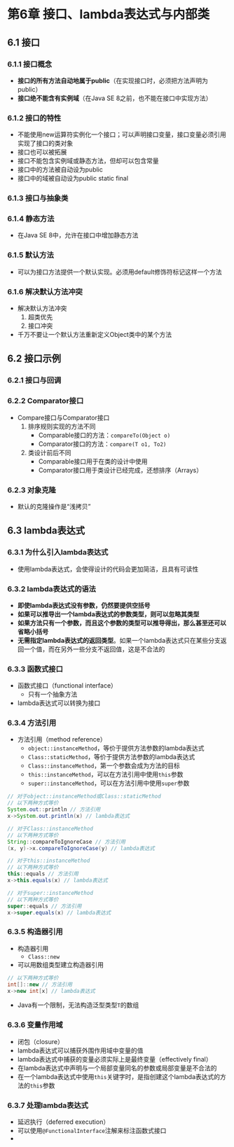 # 第6章 接口、lambda表达式与内部类
## 6.1 接口
### 6.1.1 接口概念
- **接口的所有方法自动地属于public**（在实现接口时，必须把方法声明为public）
- **接口绝不能含有实例域**（在Java SE 8之前，也不能在接口中实现方法）
### 6.1.2 接口的特性
- 不能使用new运算符实例化一个接口；可以声明接口变量，接口变量必须引用实现了接口的类对象
- 接口也可以被拓展
- 接口不能包含实例域或静态方法，但却可以包含常量
- 接口中的方法被自动设为public
- 接口中的域被自动设为public static final
### 6.1.3 接口与抽象类
### 6.1.4 静态方法
- 在Java SE 8中，允许在接口中增加静态方法
### 6.1.5 默认方法
- 可以为接口方法提供一个默认实现。必须用default修饰符标记这样一个方法
### 6.1.6 解决默认方法冲突
- 解决默认方法冲突
	1. 超类优先
	2. 接口冲突
- 千万不要让一个默认方法重新定义Object类中的某个方法
## 6.2 接口示例
### 6.2.1 接口与回调
### 6.2.2 Comparator接口
- Compare接口与Comparator接口
	1. 排序规则实现的方法不同
		- Comparable接口的方法：`compareTo(Object o)`
		- Comparator接口的方法：`compare(T o1, To2)`
	2. 类设计前后不同
	    - Comparable接口用于在类的设计中使用
	    - Comparator接口用于类设计已经完成，还想排序（Arrays）
### 6.2.3 对象克隆
- 默认的克隆操作是“浅拷贝”
## 6.3 lambda表达式
### 6.3.1 为什么引入lambda表达式
- 使用lambda表达式，会使得设计的代码会更加简洁，且具有可读性
### 6.3.2 lambda表达式的语法
- **即使lambda表达式没有参数，仍然要提供空括号**
- **如果可以推导出一个lambda表达式的参数类型，则可以忽略其类型**
- **如果方法只有一个参数，而且这个参数的类型可以推导得出，那么甚至还可以省略小括号**
- **无需指定lambda表达式的返回类型**。如果一个lambda表达式只在某些分支返回一个值，而在另外一些分支不返回值，这是不合法的
### 6.3.3 函数式接口
- 函数式接口（functional interface）
	- 只有一个抽象方法
- lambda表达式可以转换为接口
### 6.3.4 方法引用
- 方法引用（method reference）
	- `object::instanceMethod`，等价于提供方法参数的lambda表达式
	- `Class::staticMethod`，等价于提供方法参数的lambda表达式
	- `Class::instanceMethod`，第一个参数会成为方法的目标
	- `this::instanceMethod`，可以在方法引用中使用`this`参数
	- `super::instanceMethod`，可以在方法引用中使用`super`参数
``` java
// 对于object::instanceMethod或Class::staticMethod
// 以下两种方式等价
System.out::println // 方法引用
x->System.out.println(x) // lambda表达式
```
``` java
// 对于Class::instanceMethod
// 以下两种方式等价
String::compareToIgnoreCase // 方法引用
(x, y)->x.compareToIgnoreCase(y) // lambda表达式
```
``` java
// 对于this::instanceMethod
// 以下两种方式等价
this::equals // 方法引用
x->this.equals(x) // lambda表达式
```
``` java
// 对于super::instanceMethod
// 以下两种方式等价
super::equals // 方法引用
x->super.equals(x) // lambda表达式
```
### 6.3.5 构造器引用
- 构造器引用
	- `Class::new`
- 可以用数组类型建立构造器引用
``` java
// 以下两种方式等价
int[]::new // 方法引用
x->new int[x] // lambda表达式
```
- Java有一个限制，无法构造泛型类型`T`的数组
### 6.3.6 变量作用域
- 闭包（closure）
- lambda表达式可以捕获外围作用域中变量的值
- lambda表达式中捕获的变量必须实际上是最终变量（effectively final）
- 在lambda表达式中声明与一个局部变量同名的参数或局部变量是不合法的
- 在一个lambda表达式中使用`this`关键字时，是指创建这个lambda表达式的方法的`this`参数
### 6.3.7 处理lambda表达式
- 延迟执行（deferred execution）
- 可以使用`@FunctionalInterface`注解来标注函数式接口
- 
<!--stackedit_data:
eyJoaXN0b3J5IjpbMTIyMTQ4OTE5MiwxNTI4NjgwOTEyLC0xMD
M4NDgwNDcsLTExMTcxMDk5NzUsLTE3OTgzMzQzMDAsMTcwNDI0
MzE0NywxMTA3MDU3OTI5LDE0NTAyMzkwMiwxNDUwMjM5MDIsMT
g3OTc2OTczMSwtOTE0MzE3MTQ5LC02OTMzNDA4MzEsLTMzNzc3
MTIwNywtMTk3NjI5NDc1MiwxOTg0OTkwMzIxLDgzNTE1OTE2NC
wtOTMyNzAyODgwLC0yNTk4MDQzNCwtMjc1MTYxNTk2LC0xMzk1
MzcxOTA1XX0=
-->